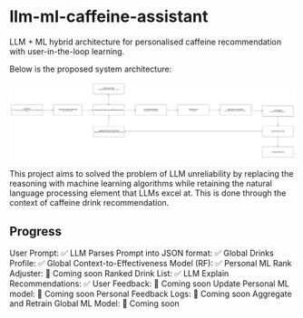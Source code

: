 
# llm-ml-caffeine-assistant

LLM + ML hybrid architecture for personalised caffeine recommendation with user-in-the-loop learning.

  

Below is the proposed system architecture:

  

![System Diagram](assets/System-Diagram.jpg)

  

This project aims to solved the problem of LLM unreliability by replacing the reasoning with machine learning algorithms while retaining the natural language processing element that LLMs excel at. This is done through the context of caffeine drink recommendation.

## Progress

User Prompt: ✅
LLM Parses Prompt into JSON format: ✅
Global Drinks Profile: ✅
Global Context-to-Effectiveness Model (RF): ✅
Personal ML Rank Adjuster: 🚧 Coming soon
Ranked Drink List: ✅
LLM Explain Recommendations: ✅
User Feedback: 🚧 Coming soon
Update Personal ML model: 🚧 Coming soon
Personal Feedback Logs: 🚧 Coming soon
Aggregate and Retrain Global ML Model: 🚧 Coming soon 

